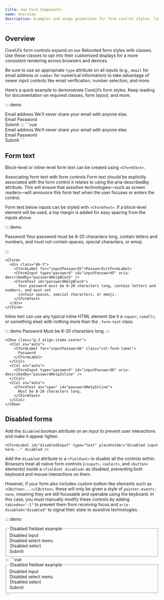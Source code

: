 ```yaml
---
title: Vue Form Components
name: Overview
description: Examples and usage guidelines for form control styles, layout options, and custom components for creating a wide variety of forms.
---
```


## Overview

CoreUI’s form controls expand on our Rebooted form styles with classes. Use these classes to opt into their customized displays for a more consistent rendering across browsers and devices.

Be sure to use an appropriate `type` attribute on all inputs (e.g., `email` for email address or `number` for numerical information) to take advantage of newer input controls like email verification, number selection, and more.

Here’s a quick example to demonstrate CoreUI’s form styles. Keep reading for documentation on required classes, form layout, and more.

::: demo
<CForm>
  <div class="mb-3">
    <CFormLabel for="exampleInputEmail1">Email address</CFormLabel>
    <CFormInput type="email" id="exampleInputEmail1" aria-describedby="emailHelp" />
    <CFormText id="emailHelp">We'll never share your email with anyone else.</CFormText>
  </div>
  <div class="mb-3">
    <CFormLabel for="exampleInputPassword1">Email Password</CFormLabel>
    <CFormInput type="password" id="exampleInputPassword1" />
  </div>
  <CFormCheck
    class="mb-3"
    label="Check me out"
  />
  <CButton type="submit" color="primary">
    Submit
  </CButton>
</CForm>
:::
```vue
<CForm>
  <div class="mb-3">
    <CFormLabel for="exampleInputEmail1">Email address</CFormLabel>
    <CFormInput type="email" id="exampleInputEmail1" aria-describedby="emailHelp" />
    <CFormText id="emailHelp">We'll never share your email with anyone else.</CFormText>
  </div>
  <div class="mb-3">
    <CFormLabel for="exampleInputPassword1">Email Password</CFormLabel>
    <CFormInput type="password" id="exampleInputPassword1" />
  </div>
  <CFormCheck
    class="mb-3"
    label="Check me out"
  />
  <CButton type="submit" color="primary">
    Submit
  </CButton>
</CForm>
```

## Form text

Block-level or inline-level form text can be created using `<CFormText>`.

Associating form text with form controls
Form text should be explicitly associated with the form control it relates to using the aria-describedby attribute. This will ensure that assistive technologies—such as screen readers—will announce this form text when the user focuses or enters the control.

Form text below inputs can be styled with `<CFormText>`. If a block-level element will be used, a top margin is added for easy spacing from the inputs above.

::: demo
<CForm>
  <div class="mb-3">
    <CFormLabel for="inputPassword5">Password</CFormLabel>
    <CFormInput type="password" id="inputPassword5" aria-describedby="passwordHelpBlock" />
    <CFormText id="passwordHelpBlock">
      Your password must be 8-20 characters long, contain letters and numbers, and must not
      contain spaces, special characters, or emoji.
    </CFormText>
  </div>
</CForm>

:::
```vue
<CForm>
  <div class="mb-3">
    <CFormLabel for="inputPassword5">Password</CFormLabel>
    <CFormInput type="password" id="inputPassword5" aria-describedby="passwordHelpBlock" />
    <CFormText id="passwordHelpBlock">
      Your password must be 8-20 characters long, contain letters and numbers, and must not
      contain spaces, special characters, or emoji.
    </CFormText>
  </div>
</CForm>

```

Inline text can use any typical inline HTML element (be it a `<span>`, `<small>`, or something else) with nothing more than the `.form-text` class.

::: demo
<CRow class="g-3 align-items-center">
  <CCol xs="auto">
    <CFormLabel for="inputPassword6" class="col-form-label">
      Password
    </CFormLabel>
  </CCol>
  <CCol xs="auto">
    <CFormInput type="password" id="inputPassword6" aria-describedby="passwordHelpInline" />
  </CCol>
  <CCol xs="auto">
    <CFormText as="span" id="passwordHelpInline">
      Must be 8-20 characters long.
    </CFormText>
  </CCol>
</CRow>
:::
```vue
<CRow class="g-3 align-items-center">
  <CCol xs="auto">
    <CFormLabel for="inputPassword6" class="col-form-label">
      Password
    </CFormLabel>
  </CCol>
  <CCol xs="auto">
    <CFormInput type="password" id="inputPassword6" aria-describedby="passwordHelpInline" />
  </CCol>
  <CCol xs="auto">
    <CFormText as="span" id="passwordHelpInline">
      Must be 8-20 characters long.
    </CFormText>
  </CCol>
</CRow>
```

## Disabled forms

Add the `disabled` boolean attribute on an input to prevent user interactions and make it appear lighter.

```vue
<CFormLabel id="disabledInput" type="text" placeholder="Disabled input here..." disabled />
```

Add the `disabled` attribute to a `<fieldset>` to disable all the controls within. Browsers treat all native form controls (`<input>`, `<select>`, and `<button>` elements) inside a `<fieldset disabled>` as disabled, preventing both keyboard and mouse interactions on them.

However, if your form also includes custom button-like elements such as `<CButton>...</CButton>`, these will only be given a style of `pointer-events: none`, meaning they are still focusable and operable using the keyboard. In this case, you must manually modify these controls by adding `tabindex="-1"` to prevent them from receiving focus and `aria-disabled="disabled"` to signal their state to assistive technologies.

::: demo
<CForm>
  <fieldset disabled>
    <legend>Disabled fieldset example</legend>
    <div class="mb-3">
      <CFormLabel for="disabledTextInput">Disabled input</CFormLabel>
      <CFormInput id="disabledTextInput" placeholder="Disabled input" />
    </div>
    <div class="mb-3">
      <CFormLabel for="disabledSelect">Disabled select menu</CFormLabel>
      <CFormSelect id="disabledSelect">
        <option>Disabled select</option>
      </CFormSelect>
    </div>
    <div class="mb-3">
      <CFormCheck id="disabledFieldsetCheck" label="Can't check this" disabled />
    </div>
    <CButton color="primary" type="submit">Submit</CButton>
  </fieldset>
</CForm>
:::
```vue
<CForm>
  <fieldset disabled>
    <legend>Disabled fieldset example</legend>
    <div class="mb-3">
      <CFormLabel for="disabledTextInput">Disabled input</CFormLabel>
      <CFormInput id="disabledTextInput" placeholder="Disabled input" />
    </div>
    <div class="mb-3">
      <CFormLabel for="disabledSelect">Disabled select menu</CFormLabel>
      <CFormSelect id="disabledSelect">
        <option>Disabled select</option>
      </CFormSelect>
    </div>
    <div class="mb-3">
      <CFormCheck id="disabledFieldsetCheck" label="Can't check this" disabled />
    </div>
    <CButton color="primary" type="submit">Submit</CButton>
  </fieldset>
</CForm>
```
